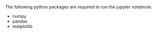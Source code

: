 The following python packages are required to run the jupyter notebook:
- numpy
- pandas
- matplotlib
